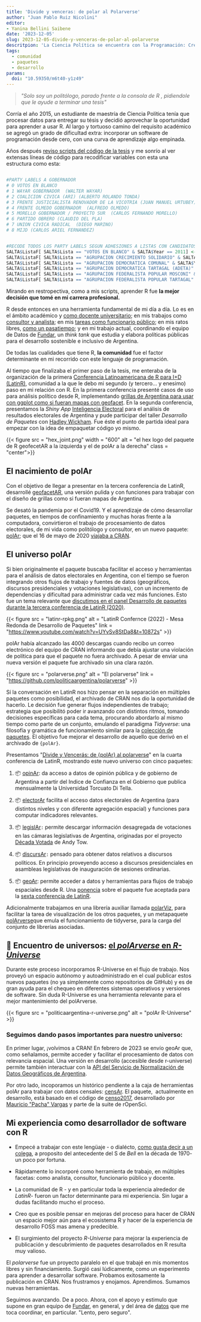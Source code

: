 ```yaml
---
title: 'Divide y venceras: de polar al Polarverse'
author: "Juan Pablo Ruiz Nicolini"
editor:
- Yanina Bellini Saibene
date: '2023-12-05'
slug: 2023-12-05-divide-y-venceras-de-polar-al-polarverse
descritpion: 'La Ciencia Política se encuentra con la Programación: Creando el polarverse con R y la Influencia de LatinR'
tags: 
  - comunidad
  - paquetes
  - desarrollo
params:
  doi: "10.59350/m6t40-y1z49"
---
```


> *"Solo soy un politólogo, parado frente a la consola de R , pidiendole que le ayude a terminar una tesis"*

Corría el año 2015, un estudiante de maestría de Ciencia Política tenía que procesar datos para entregar su tésis y decidió aprovechar la oportunidad para aprender a usar R. Al largo y tortuoso camino del requisito académico se agregó un grado de dificultad extra: incorporar un software de programación desde cero, con una curva de aprendizaje algo empinada.

Años después [reviso scripts del código de la tesis](https://github.com/TuQmano/evoteSALTA_UTDT) y me sonrío al ver extensas líneas de código para recodificar variables con esta una estructura como esta:

```r

#PARTY LABELS A GOBERNADOR
# 0 VOTOS EN BLANCO
# 1 WAYAR GOBERNADOR  (WALTER WAYAR)
# 2 COALICION CIVICA (ARI) (ALBERTO ROLANDO TONDA)
# 3 FRENTE JUSTICIALISTA RENOVADOR DE LA VICOTRIA (JUAN MANUEL URTUBEY)
# 4 FRENTE OLMEDO GOBERNADOR  (ALFREDO OLMEDO)
# 5 MORELLO GOBERNADOR / PROYECTO SUR  (CARLOS FERNANDO MORELLO)
# 6 PARTIDO OBRERO (CLAUDIO DEL PLA)
# 7 UNION CIVICA RADICAL  (DIEGO MARINO)
# 8 MIJD (CARLOS ARIEL FERNANDEZ)


#RECODE TODOS LOS PARTY LABELS SEGUN ADHESIONES A LISTAS CON CANDIDATOS A GOBERNADOR
SALTA$ListaF[ SALTA$Lista == "VOTOS EN BLANCO" & SALTA$Year == 2011] <-9999
SALTA$ListaF[ SALTA$Lista == "AGRUPACION CRECIMIENTO SOLIDARIO" & SALTA$Year == 2011] <-3
SALTA$ListaF[ SALTA$Lista == "AGRUPACION DEMOCRATICA COMUNAL" & SALTA$Year == 2011] <-3
SALTA$ListaF[ SALTA$Lista == "AGRUPACION DEMOCRATICA TARTAGAL (ADETA)" & SALTA$Year == 2011] <-3
SALTA$ListaF[ SALTA$Lista == "AGRUPACION FEDERALISTA POPULAR MOSCONI" & SALTA$Year == 2011] <-1
SALTA$ListaF[ SALTA$Lista == "AGRUPACION FEDERALISTA POPULAR TARTAGAL" & SALTA$Year == 2011] <-3
```

Mirando en restropectiva, como a mis scripts, aprender R fue **la mejor decisión que tomé en mi carrera profesional.**

R desde entonces en una herramienta fundamental de mi día a día. Lo es en el ámbito académico y [como docente universitario](https://tuqmano.github.io/geo_utdt/); en mis trabajos como [consultor y analista](https://twitter.com/menta_arg); en mis [tareas como funcionario público](https://ropensci.org/es/blog/2022/11/23/r-universe-stars-1-es/); en mis ratos libres, [como un pasatiempo](https://twitter.com/TuQmano/status/1426882408574595072); y en mi trabajo actual, coordinando el equipo de Datos de [Fundar](https://fund.ar/), un _think tank_ que estudia y elabora políticas públicas para  el desarrollo sostenible e inclusivo de Argentina.  

De todas las cualidades que tiene R, **la comunidad** fue el factor determinante en mi recorrido con este lenguaje de programación.

Al tiempo que finalizaba el primer paso de la tesis, me enteraba de la organización de la primera [Conferencia Latinoamericana de R para I+D (LatinR)](https://latinr.org/), comunidad a la que le debo mi segundo (y tercero... y enesimo) paso en mi relación con R. En la primera conferencia presenté casos de uso para análisis político desde R, implementando [grillas de Argentina para usar con ggplot como si fueran mapas con geofacet](https://www.researchgate.net/publication/327382101_Geofaceting_Argentina_LatinR_2018). En la segunda conferencia, presentamos la *Shiny App* [Inteligencia Electoral](http://inteligenciaelectoral.mentacomunicacion.com.ar/) para el análisis de resultados electorales de Argentina y pude participar del taller  _Desarrollo de Paquetes_ con [Hadley Wickham](https://hadley.nz/). Fue éste el punto de partida ideal para empezar con la idea de empaquetar código yo mismo.

{{< figure src = "hex_joint.png" width = "600" alt = "el hex logo del paquete de R geofecetAR a la izquierda y el de polAr a la derecha" class = "center">}}

## El nacimiento de polAr

Con el objetivo de llegar a presentar en la tercera conferencia de LatinR, desarrollé [geofacetAR](https://electorarg.github.io/geofaceteAR/), una versión pulida y con funciones para trabajar con el diseño de grillas como si fueran mapas de Argentina.

Se desató la pandemia por el Covid19. Y el aprendizaje de cómo desarrollar paquetes, en tiempos de confinamiento y muchas horas frente a la computadora, convirtieron el trabajo de procesamiento de datos electorales, de mi vida como politólogo y consultor, en un nuevo paquete: [polAr](https://github.com/electorArg/polAr); que el 16 de mayo de 2020 [viajaba a CRAN](https://twitter.com/CRANberriesFeed/status/1261597845808975872).

## El universo polAr

Si bien originalmente el paquete buscaba facilitar el acceso y herramientas para el análisis de datos electorales en Argentina, con el tiempo se fueron integrando otros flujos de trabajo y fuentes de datos (geográficos, discursos presidenciales y votaciones legislativas), con un incremento de dependencias y dificultad para administrar cada vez más funciones. Esto fue un tema relevante que [discutimos en el panel Desarrollo de paquetes durante la tercera conferencia de LatinR (2020)](https://www.youtube.com/watch?v=UYvSv8StDa8&t=10872s).


{{< figure src = "latinr-rpkg.png" alt = "LatinR Confernce (2022) - Mesa Redonda de Desarrollo de Paquetes" link = "https://www.youtube.com/watch?v=UYvSv8StDa8&t=10872s" >}}

polAr había alcanzado las 4000 descargas cuando recibo un correo electrónico del equipo de CRAN informando que debía ajustar una violación de política para que el paquete no fuera archivado. A pesar de enviar una nueva versión el paquete fue archivado sin una clara razón.

{{< figure src = "polarverse.png" alt = "El polarverse" link = "https://github.com/politicaargentina/polarverse" >}}

Sí la conversación en LatinR nos hizo pensar en la separación en múltiples paquetes como posibilidad, el archivado de CRAN nos dio la oportunidad de hacerlo. Le decisión fue generar flujos independientes de trabajo; estrategia que posibilitó poder ir avanzando con distintos ritmos, tomando decisiones específicas para cada tema, procurando abordarlo al mismo tiempo como parte de un conjunto, emulando el paradigma *Tidyverse*: una filosofía y gramática de funcionamiento similar para la [colección de paquetes](https://tuqmano.ar/2021/06/05/de-polar-al-polarverse/). El objetivo fue mejorar el desarrollo de aquello que derivó en el archivado de `{polAr}`.

Presentamos "[Divide y Vencerás: de {polAr} al polarverse](https://github.com/TuQmano/latinr2021/blob/master/divide_reinaras/divide_reinaras.pdf)" en la cuarta conferencia de LatinR, mostrando este nuevo universo con cinco paquetes:

1. 📦 [opinAr](https://politicaargentina.r-universe.dev/opinAr): da acceso a datos de opinión pública y de gobierno de Argentina a partir del Indice de Confianza en el Gobierno que publica mensualmente la Universidad Torcuato Di Tella.

2. 📦 [electorAr](https://politicaargentina.r-universe.dev/electorAr) facilita el acceso datos electorales de Argentina (para distintos niveles y con diferente agregación espacial) y funciones para computar indicadores relevantes.

3. 📦 [legislAr](https://politicaargentina.r-universe.dev/legislAr)`:` permite descargar información desagregada de votaciones en las cámaras legislativas de Argentina, originadas por el proyecto [Década Votada](https://andytow.com/scripts/disciplina/index-d.html) de Andy Tow.

4. 📦 [discursAr](https://politicaargentina.r-universe.dev/discursAr)`:` pensado para obtener datos relativos a discursos políticos. En principio proveyendo acceso a discursos presidenciales en asambleas legislativas de inauguración de sesiones ordinarias.

5. 📦 [geoAr](https://politicaargentina.r-universe.dev/geoAr): permite acceder a datos y herramientas para flujos de trabajo espaciales desde R. Una [ponencia](https://github.com/TuQmano/latinr2023/blob/main/geoAr/geoAr.pdf) sobre el paquete fue aceptada para la [sexta conferencia de LatinR](https://latinr.org/).

Adicionalmente trabajamos en una librería auxiliar llamada [polarViz](https://politicaargentina.r-universe.dev/polArViz), para facilitar la tarea de visualización de los otros paquetes, y un metapaquete [polArverse](https://politicaargentina.r-universe.dev/polArverse)que emula el funcionamiento de tidyverse, para la carga del conjunto de librerías asociadas.

## 🌠 Encuentro de universos: [el *polArverse* en *R-Universe*](https://politicaargentina.r-universe.dev/builds)

Durante este proceso incorporamos R-Universe en el flujo de trabajo. Nos proveyó un espacio autónomo y autoadministrado en el cual publicar estos nuevos paquetes (no ya simplemente como repositorios de GitHub) y es de gran ayuda para el chequeo en diferentes sistemas operativos y versiones de software. Sin duda R-Universe es una herramienta relevante para el mejor mantenimiento del polArverse.

{{< figure src = "politicaargentina-r-universe.png" alt = "polAr R-Universe" >}}

### Seguimos dando pasos importantes para nuestro universo:

En primer lugar, ¡volvimos a CRAN! En febrero de 2023 se envío geoAr que, como señalamos, permite acceder y facilitar el procesamiento de datos con relevancia espacial. Una versión en desarrollo (accesible desde r-universe) permite también interactuar con la [API del Servicio de Normalización de Datos Geográficos de Argentina](https://georef-ar-api.readthedocs.io/es/latest/).

Por otro lado, incoporamos un histórico pendiente a la caja de herramientas polAr para trabajar con datos censales: [censAr](https://github.com/PoliticaArgentina/censAr). El paquete,  actualmente en desarrollo, está basado en el código de [censo2017](https://docs.ropensci.org/censo2017/), desarrollado por [Mauricio "Pacha" Vargas](https://ropensci.org/author/pach%C3%A1-aka-mauricio-vargas-sep%C3%BAlveda/) y parte de la suite de rOpenSci.

## Mi experiencia como desarrollador de software con R

-   Empecé a trabajar con este lengüaje - o dialécto, [como gusta decir a un colega](https://tuqmano.github.io/CienciaDeDatosCiPol/clases/clase1.html#12), a proposito del antecedente del S de *Bell* en la década de 1970- un poco por fortuna.

-   Rápidamente lo incorporé como herramienta de trabajo, en múltiples facetas: como analista, consultor, funcionario público y docente.

-   La comunidad de R - y en particular toda la experiencia alrededor de *LatinR*- fueron un factor determinante para mi experiencia. Sin lugar a dudas facilitando mucho el proceso.

-   Creo que es posible pensar en mejoras del proceso para hacer de CRAN un espacio mejor aún para el ecosistema R y hacer de la experiencia de desarrollo FOSS mas amena y predecible.

-   El surgimiento del proyecto *R-Universe* para mejorar la experiencia de publicación y descubrimiento de paquetes desarrollados en R resulta muy valioso.

El *polarverse* fue un proyecto paralelo en el que trabajé en mis momentos libres y sin financiamiento. Surgió casi lúdicamente, como un experimento para aprender a desarrollar software. Probamos exitosamente la publicación en CRAN. Nos frustramos y enojamos. Aprendimos. Sumamos nuevas herramientas. 

Seguimos avanzando. De a poco.  Ahora, con el apoyo y estimulo que supone en gran equipo de [Fundar](https://fund.ar/), en general, y del área de [datos](https://fund.ar/area/datos/) que me toca coordinar, en particular. "Lento, pero seguro".


